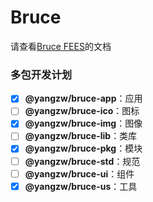 # Bruce

请查看[Bruce FEES](https://JowayYoung.github.io/bruce)的文档

### 多包开发计划

- [x] **@yangzw/bruce-app**：应用
- [ ] **@yangzw/bruce-ico**：图标
- [x] **@yangzw/bruce-img**：图像
- [ ] **@yangzw/bruce-lib**：类库
- [x] **@yangzw/bruce-pkg**：模块
- [ ] **@yangzw/bruce-std**：规范
- [ ] **@yangzw/bruce-ui**：组件
- [x] **@yangzw/bruce-us**：工具